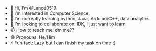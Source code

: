 - 👋 Hi, I’m @Lance0519
- 👀 I’m interested in Computer Science
- 🌱 I’m currently learning python, Java, Arduino/C++, data analytics.
- 💞️ I’m looking to collaborate on: IDK, I just want to learn
- 📫 How to reach me: dm me??
- 😄 Pronouns: He/Him
- ⚡ Fun fact: Lazy but I can finish my task on time :)

<!---
Lance0519/Lance0519 is a ✨ special ✨ repository because its `README.md` (this file) appears on your GitHub profile.
You can click the Preview link to take a look at your changes.
--->
